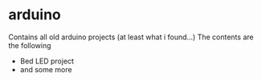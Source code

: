 # arduino
Contains all old arduino projects (at least what i found...)
The contents are the following
* Bed LED project
* and some more
